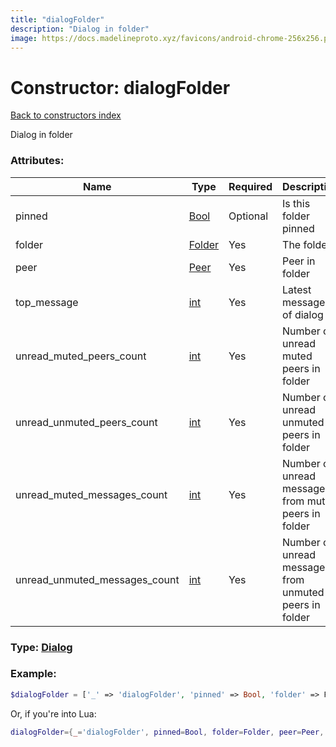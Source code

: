 ```yaml
---
title: "dialogFolder"
description: "Dialog in folder"
image: https://docs.madelineproto.xyz/favicons/android-chrome-256x256.png
---
```

# Constructor: dialogFolder  
[Back to constructors index](index.md)



Dialog in folder

### Attributes:

| Name     |    Type       | Required | Description |
|----------|---------------|----------|-------------|
|pinned|[Bool](../types/Bool.md) | Optional|Is this folder pinned|
|folder|[Folder](../types/Folder.md) | Yes|The folder|
|peer|[Peer](../types/Peer.md) | Yes|Peer in folder|
|top\_message|[int](../types/int.md) | Yes|Latest message ID of dialog|
|unread\_muted\_peers\_count|[int](../types/int.md) | Yes|Number of unread muted peers in folder|
|unread\_unmuted\_peers\_count|[int](../types/int.md) | Yes|Number of unread unmuted peers in folder|
|unread\_muted\_messages\_count|[int](../types/int.md) | Yes|Number of unread messages from muted peers in folder|
|unread\_unmuted\_messages\_count|[int](../types/int.md) | Yes|Number of unread messages from unmuted peers in folder|



### Type: [Dialog](../types/Dialog.md)


### Example:

```php
$dialogFolder = ['_' => 'dialogFolder', 'pinned' => Bool, 'folder' => Folder, 'peer' => Peer, 'top_message' => int, 'unread_muted_peers_count' => int, 'unread_unmuted_peers_count' => int, 'unread_muted_messages_count' => int, 'unread_unmuted_messages_count' => int];
```  


Or, if you're into Lua:

```lua
dialogFolder={_='dialogFolder', pinned=Bool, folder=Folder, peer=Peer, top_message=int, unread_muted_peers_count=int, unread_unmuted_peers_count=int, unread_muted_messages_count=int, unread_unmuted_messages_count=int}

```


